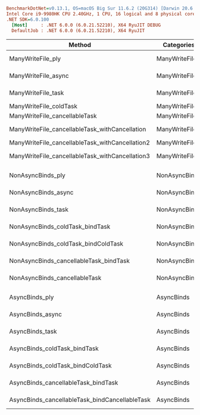 ``` ini

BenchmarkDotNet=v0.13.1, OS=macOS Big Sur 11.6.2 (20G314) [Darwin 20.6.0]
Intel Core i9-9980HK CPU 2.40GHz, 1 CPU, 16 logical and 8 physical cores
.NET SDK=6.0.100
  [Host]     : .NET 6.0.0 (6.0.21.52210), X64 RyuJIT DEBUG
  DefaultJob : .NET 6.0.0 (6.0.21.52210), X64 RyuJIT


```
|                                          Method |    Categories |         Mean |       Error |      StdDev | Ratio | RatioSD |      Gen 0 |   Gen 1 |  Allocated |
|------------------------------------------------ |-------------- |-------------:|------------:|------------:|------:|--------:|-----------:|--------:|-----------:|
|                               ManyWriteFile_ply | ManyWriteFile |   1,089.0 μs |    21.76 μs |    51.72 μs |  1.08 |    0.05 |          - |       - |      10 KB |
|                             ManyWriteFile_async | ManyWriteFile |   1,284.2 μs |    25.50 μs |    64.45 μs |  1.30 |    0.09 |    35.1563 | 11.7188 |     292 KB |
|                              ManyWriteFile_task | ManyWriteFile |   1,004.4 μs |    19.78 μs |    28.36 μs |  1.00 |    0.00 |     0.9766 |       - |       8 KB |
|                          ManyWriteFile_coldTask | ManyWriteFile |     997.2 μs |    19.84 μs |    36.28 μs |  0.99 |    0.04 |          - |       - |       8 KB |
|                   ManyWriteFile_cancellableTask | ManyWriteFile |     979.9 μs |    18.89 μs |    22.49 μs |  0.98 |    0.04 |     0.9766 |       - |       8 KB |
|  ManyWriteFile_cancellableTask_withCancellation | ManyWriteFile |   1,006.7 μs |    20.05 μs |    45.66 μs |  1.01 |    0.05 |          - |       - |       9 KB |
| ManyWriteFile_cancellableTask_withCancellation2 | ManyWriteFile |     875.5 μs |    16.31 μs |    24.91 μs |  0.87 |    0.04 |     0.9766 |       - |       8 KB |
| ManyWriteFile_cancellableTask_withCancellation3 | ManyWriteFile |   1,068.6 μs |    21.30 μs |    47.63 μs |  1.07 |    0.06 |     9.7656 |  3.9063 |      79 KB |
|                                                 |               |              |             |             |       |         |            |         |            |
|                               NonAsyncBinds_ply | NonAsyncBinds |  13,058.9 μs |   260.49 μs |   381.83 μs |  1.18 |    0.05 |  9468.7500 |       - |  77,344 KB |
|                             NonAsyncBinds_async | NonAsyncBinds | 782,519.8 μs | 8,152.95 μs | 6,365.29 μs | 70.01 |    2.30 | 30000.0000 |       - | 248,443 KB |
|                              NonAsyncBinds_task | NonAsyncBinds |  11,086.4 μs |   221.10 μs |   337.64 μs |  1.00 |    0.00 |  9468.7500 |       - |  77,344 KB |
|                 NonAsyncBinds_coldTask_bindTask | NonAsyncBinds |  17,893.7 μs |   253.95 μs |   225.12 μs |  1.61 |    0.05 | 11281.2500 |       - |  92,188 KB |
|             NonAsyncBinds_coldTask_bindColdTask | NonAsyncBinds |  20,402.1 μs |   483.94 μs | 1,419.30 μs |  1.84 |    0.12 | 11281.2500 |       - |  92,188 KB |
|          NonAsyncBinds_cancellableTask_bindTask | NonAsyncBinds |  20,383.2 μs |   507.50 μs | 1,480.39 μs |  1.88 |    0.13 | 11375.0000 |       - |  92,969 KB |
|                   NonAsyncBinds_cancellableTask | NonAsyncBinds |  21,220.2 μs |   411.01 μs | 1,172.63 μs |  1.96 |    0.13 | 11375.0000 |       - |  92,969 KB |
|                                                 |               |              |             |             |       |         |            |         |            |
|                                  AsyncBinds_ply |    AsyncBinds |  19,525.0 μs |   527.99 μs | 1,556.80 μs |  1.00 |    0.08 |    78.1250 |       - |     656 KB |
|                                AsyncBinds_async |    AsyncBinds |  83,214.8 μs | 1,660.44 μs | 3,199.10 μs |  4.38 |    0.31 |  1000.0000 |       - |   8,375 KB |
|                                 AsyncBinds_task |    AsyncBinds |  19,206.0 μs |   383.78 μs | 1,004.28 μs |  1.00 |    0.00 |    15.6250 |       - |     188 KB |
|                    AsyncBinds_coldTask_bindTask |    AsyncBinds |  18,768.1 μs |   374.90 μs | 1,019.95 μs |  0.98 |    0.07 |    31.2500 |       - |     305 KB |
|                AsyncBinds_coldTask_bindColdTask |    AsyncBinds |  22,349.7 μs |   456.38 μs | 1,324.05 μs |  1.16 |    0.08 |    31.2500 |       - |     305 KB |
|             AsyncBinds_cancellableTask_bindTask |    AsyncBinds |  21,184.1 μs |   581.62 μs | 1,705.80 μs |  1.13 |    0.10 |    31.2500 |       - |     320 KB |
|  AsyncBinds_cancellableTask_bindCancellableTask |    AsyncBinds |  19,440.7 μs |   386.27 μs |   932.89 μs |  1.02 |    0.07 |    31.2500 |       - |     320 KB |
